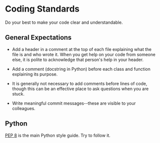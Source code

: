 Coding Standards
================

Do your best to make your code clear and understandable. 

General Expectations
--------------------

- Add a header in a comment at the top of each file explaining what the file is
  and who wrote it. When you get help on your code from someone else, 
  it is polite to acknowledge that person's help in your header.

- Add a comment (docstring in Python) before each class and function explaining 
  its purpose. 

- It is generally not necessary to add comments before lines of code, though
  this can be an effective place to ask  questions when you are stuck.

- Write meaningful commit messages--these are visible to your colleagues. 


Python
------

[PEP 8](https://www.python.org/dev/peps/pep-0008/) is the main Python style 
guide. Try to follow it.
